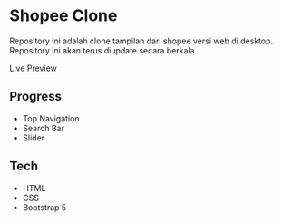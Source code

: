 # Shopee Clone

Repository ini adalah clone tampilan dari shopee versi web di desktop. Repository ini akan terus diupdate secara berkala.

[Live Preview](https://akbarrahmatm.github.io/shopee-clone/)

## Progress

- Top Navigation
- Search Bar
- Slider

## Tech

- HTML
- CSS
- Bootstrap 5
